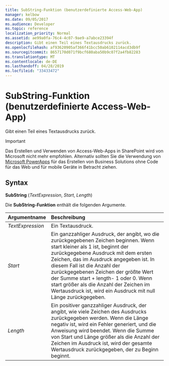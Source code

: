 ```yaml
---
title: SubString-Funktion (benutzerdefinierte Access-Web-App)
manager: kelbow
ms.date: 09/05/2017
ms.audience: Developer
ms.topic: reference
localization_priority: Normal
ms.assetid: ae99a0fa-76c4-4c07-9ae9-a7abce23394f
description: Gibt einen Teil eines Textausdrucks zurück.
ms.openlocfilehash: af93620905af366f41bcc50ab6102114acd3db9f
ms.sourcegitcommit: 8657170d071f9bcf680aba50b9c07f2a4fb82283
ms.translationtype: MT
ms.contentlocale: de-DE
ms.lasthandoff: 04/28/2019
ms.locfileid: "33433472"
---
```

# <a name="substring-function-access-custom-web-app"></a>SubString-Funktion (benutzerdefinierte Access-Web-App)

Gibt einen Teil eines Textausdrucks zurück.
  
> [!IMPORTANT]
> Das Erstellen und Verwenden von Access-Web-Apps in SharePoint wird von Microsoft nicht mehr empfohlen. Alternativ sollten Sie die Verwendung von [Microsoft PowerApps](https://powerapps.microsoft.com/en-us/) für das Erstellen von Business Solutions ohne Code für das Web und für mobile Geräte in Betracht ziehen. 
  
## <a name="syntax"></a>Syntax

 **SubString** (*TextExpression*, *Start*, *Length*) 
  
Die **SubString-Funktion** enthält die folgenden Argumente. 
  
|**Argumentname**|**Beschreibung**|
|:-----|:-----|
| *TextExpression*  <br/> |Ein Textausdruck.  <br/> |
| *Start*  <br/> |Ein ganzzahliger Ausdruck, der angibt, wo die zurückgegebenen Zeichen beginnen. Wenn start kleiner als 1 ist, beginnt der zurückgegebene Ausdruck mit dem ersten Zeichen, das im Ausdruck angegeben ist. In diesem Fall ist die Anzahl der zurückgegebenen Zeichen der größte Wert der Summe start + length- 1 oder 0. Wenn start größer als die Anzahl der Zeichen im Wertausdruck ist, wird ein Ausdruck mit null Länge zurückgegeben.  <br/> |
| *Length*  <br/> |Ein positiver ganzzahliger Ausdruck, der angibt, wie viele Zeichen des Ausdrucks zurückgegeben werden. Wenn die Länge negativ ist, wird ein Fehler generiert, und die Anweisung wird beendet. Wenn die Summe von Start und Länge größer als die Anzahl der Zeichen im Ausdruck ist, wird der gesamte Wertausdruck zurückgegeben, der zu Beginn beginnt.  <br/> |
   

